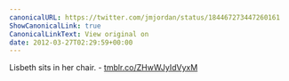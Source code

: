 ```yaml
---
canonicalURL: https://twitter.com/jmjordan/status/184467273447260161
ShowCanonicalLink: true
CanonicalLinkText: View original on
date: 2012-03-27T02:29:59+00:00
---
```

Lisbeth sits in her chair. - [tmblr.co/ZHwWJyIdVyxM](http://tmblr.co/ZHwWJyIdVyxM)